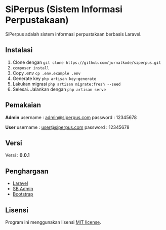 # SiPerpus (Sistem Informasi Perpustakaan)

SiPerpus adalah sistem informasi perpustakaan berbasis Laravel. 

## Instalasi

1. Clone dengan ```git clone https://github.com/jurnalkode/siperpus.git```
2. ```composer install```
3. Copy .env ```cp .env.example .env```
4. Generate key ```php artisan key:generate```
5. Lakukan migrasi ```php artisan migrate:fresh --seed```
6. Selesai. Jalankan dengan ```php artisan serve```

## Pemakaian

**Admin**
username : admin@siperpus.com
password : 12345678

**User**
username : user@siperpus.com
password : 12345678


## Versi

Versi : **0.0.1**

## Penghargaan

- [Laravel](https://laravel.com) 
- [SB Admin](https://startbootstrap.com/template/sb-admin)
- [Bootstrap](https://getbootstrap.com)

## Lisensi

Program ini menggunakan lisensi [MIT license](https://opensource.org/licenses/MIT).
